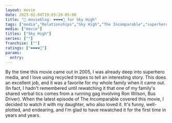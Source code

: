 ```yaml
---
layout: movie
date: 2023-02-04T19:03:29-05:00
title: "🍿 movieblog: ❤️❤️❤️❤️🖤 for Sky High"
tags: ["media","Relationships","Sky High","The Incomparable","superheroes","tropes"]
media: ["movie"]
titles: ["Sky High"]
series: [""]
franchise: [""]
ratings: ["❤️❤️❤️❤️🖤"]
params:
  entry:
---
```

By the time this movie came out in 2005, I was already deep into superhero media, and I love using recycled tropes to tell an interesting story. This does an excellent job, and it was a favorite for my whole family when it came out. (In fact, I hadn't remembered until rewatching it that one of my family's shared verbal tics comes from a running gag involving Ron Wilson, Bus Driver). When the latest episode of The Incomparable covered this movie, I decided to watch it with my daughter, who also loved it. It's funny, well-plotted, and endearing, and I'm glad to have rewatched it for the first time in years and years.
